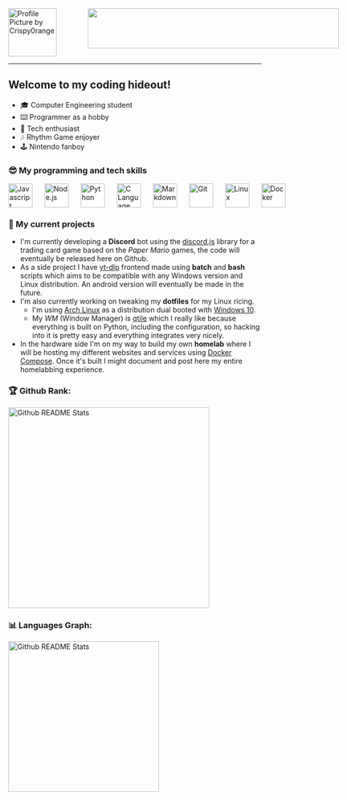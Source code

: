 <div style="display: flex; flex-direction: row; gap: 25px">
    <img height="96" width="96" alt="Profile Picture by Crispy0range" src="https://media.discordapp.net/attachments/726815755034951683/1214923063783727104/pfp_crop.png?ex=65fae046&is=65e86b46&hm=a5c58ff79226ac07f3b9cc06b43c788d517f4517e4c89152ff22960cb09cd1fe&=&format=webp&quality=lossless">
    &nbsp&nbsp&nbsp
    <img height="80" width="500" src="https://media.discordapp.net/attachments/726815755034951683/1214924422041964605/logo.png?ex=65fae18a&is=65e86c8a&hm=3ce5a084dc188686317c33694641515bfe001f5781d4e6fa85dfff82ced140c0&=&format=webp&quality=lossless">
</div>

---

## Welcome to my coding hideout!
- 🎓 Computer Engineering student
- ⌨️ Programmer as a hobby
- 💾 Tech enthusiast
- 🎶 Rhythm Game enjoyer
- 🕹️ Nintendo fanboy
### 😎 My programming and tech skills
<div style="display: flex; flex-direction: row; gap: 10px">
    <img height="48" width="48" alt="Javascript" src="https://skillicons.dev/icons?i=javascript" />&nbsp
    <img height="48" width="48" alt="Node.js" src="https://skillicons.dev/icons?i=nodejs" />&nbsp
    <img height="48" width="48" alt="Python" src="https://skillicons.dev/icons?i=python" />&nbsp
    <img height="48" width="48" alt="C Language" src="https://skillicons.dev/icons?i=c" />&nbsp
    <img height="48" width="48" alt="Markdown" src="https://skillicons.dev/icons?i=markdown" />&nbsp
    <img height="48" width="48" alt="Git" src="https://skillicons.dev/icons?i=git" />&nbsp
    <img height="48" width="48" alt="Linux" src="https://skillicons.dev/icons?i=linux" />&nbsp
    <img height="48" width="48" alt="Docker" src="https://skillicons.dev/icons?i=docker" />
</div>

### 🚀 My current projects
- I'm currently developing a **Discord** bot using the [discord.js](https://discord.js.org/) library for a trading card game based on the _Paper Mario_ games, the code will eventually be released here on Github.
- As a side project I have [yt-dlp](https://discord.js.org/) frontend made using **batch** and **bash** scripts which aims to be compatible with any Windows version and Linux distribution. An android version will eventually be made in the future.
- I'm also currently working on tweaking my **dotfiles** for my Linux ricing.
    * I'm using [Arch Linux](https://archlinux.org/) as a distribution dual booted with [Windows 10](https://en.wikipedia.org/wiki/Windows_10).
    * My _WM_ (Window Manager) is [qtile](https://qtile.org/) which I really like because everything is built on Python, including the configuration, so hacking into it is pretty easy and everything integrates very nicely.
- In the hardware side I'm on my way to build my own **homelab** where I will be hosting my different websites and services using [Docker Compose](https://docs.docker.com/compose/). Once it's built I might document and post here my entire homelabbing experience.

### 🏆 Github Rank:
<div style="display: flex; flex-direction: column;">
    <img width=400 alt="Github README Stats" src="https://github-readme-stats.vercel.app/api?username=Sprinter05&show_icons=true&theme=catppuccin_mocha&card_width=320&"/>
</div>

### 📊 Languages Graph: 
<div style="display: flex; flex-direction: column;">
    <img width=300 alt="Github README Stats" src="https://github-readme-stats.vercel.app/api/top-langs?username=Sprinter05&layout=compact&langs_count=8&card_width=320&theme=catppuccin_mocha&" />
</div>
